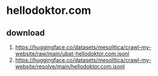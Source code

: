 # hellodoktor.com

## download

1. https://huggingface.co/datasets/mesolitica/crawl-my-website/raw/main/ubat-hellodoktor.com.jsonl
2. https://huggingface.co/datasets/mesolitica/crawl-my-website/resolve/main/hellodoktor.com.jsonl